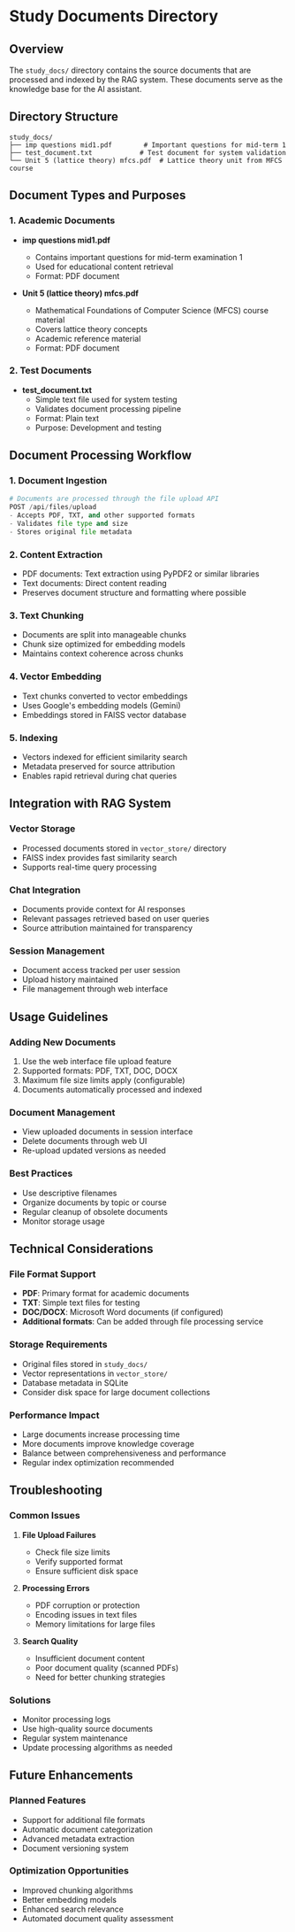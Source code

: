 # Study Documents Directory

## Overview

The `study_docs/` directory contains the source documents that are processed and indexed by the RAG system. These documents serve as the knowledge base for the AI assistant.

## Directory Structure

```
study_docs/
├── imp questions mid1.pdf        # Important questions for mid-term 1
├── test_document.txt            # Test document for system validation
└── Unit 5 (lattice theory) mfcs.pdf  # Lattice theory unit from MFCS course
```

## Document Types and Purposes

### 1. Academic Documents

- **imp questions mid1.pdf**

  - Contains important questions for mid-term examination 1
  - Used for educational content retrieval
  - Format: PDF document

- **Unit 5 (lattice theory) mfcs.pdf**
  - Mathematical Foundations of Computer Science (MFCS) course material
  - Covers lattice theory concepts
  - Academic reference material
  - Format: PDF document

### 2. Test Documents

- **test_document.txt**
  - Simple text file used for system testing
  - Validates document processing pipeline
  - Format: Plain text
  - Purpose: Development and testing

## Document Processing Workflow

### 1. Document Ingestion

```python
# Documents are processed through the file upload API
POST /api/files/upload
- Accepts PDF, TXT, and other supported formats
- Validates file type and size
- Stores original file metadata
```

### 2. Content Extraction

- PDF documents: Text extraction using PyPDF2 or similar libraries
- Text documents: Direct content reading
- Preserves document structure and formatting where possible

### 3. Text Chunking

- Documents are split into manageable chunks
- Chunk size optimized for embedding models
- Maintains context coherence across chunks

### 4. Vector Embedding

- Text chunks converted to vector embeddings
- Uses Google's embedding models (Gemini)
- Embeddings stored in FAISS vector database

### 5. Indexing

- Vectors indexed for efficient similarity search
- Metadata preserved for source attribution
- Enables rapid retrieval during chat queries

## Integration with RAG System

### Vector Storage

- Processed documents stored in `vector_store/` directory
- FAISS index provides fast similarity search
- Supports real-time query processing

### Chat Integration

- Documents provide context for AI responses
- Relevant passages retrieved based on user queries
- Source attribution maintained for transparency

### Session Management

- Document access tracked per user session
- Upload history maintained
- File management through web interface

## Usage Guidelines

### Adding New Documents

1. Use the web interface file upload feature
2. Supported formats: PDF, TXT, DOC, DOCX
3. Maximum file size limits apply (configurable)
4. Documents automatically processed and indexed

### Document Management

- View uploaded documents in session interface
- Delete documents through web UI
- Re-upload updated versions as needed

### Best Practices

- Use descriptive filenames
- Organize documents by topic or course
- Regular cleanup of obsolete documents
- Monitor storage usage

## Technical Considerations

### File Format Support

- **PDF**: Primary format for academic documents
- **TXT**: Simple text files for testing
- **DOC/DOCX**: Microsoft Word documents (if configured)
- **Additional formats**: Can be added through file processing service

### Storage Requirements

- Original files stored in `study_docs/`
- Vector representations in `vector_store/`
- Database metadata in SQLite
- Consider disk space for large document collections

### Performance Impact

- Large documents increase processing time
- More documents improve knowledge coverage
- Balance between comprehensiveness and performance
- Regular index optimization recommended

## Troubleshooting

### Common Issues

1. **File Upload Failures**

   - Check file size limits
   - Verify supported format
   - Ensure sufficient disk space

2. **Processing Errors**

   - PDF corruption or protection
   - Encoding issues in text files
   - Memory limitations for large files

3. **Search Quality**
   - Insufficient document content
   - Poor document quality (scanned PDFs)
   - Need for better chunking strategies

### Solutions

- Monitor processing logs
- Use high-quality source documents
- Regular system maintenance
- Update processing algorithms as needed

## Future Enhancements

### Planned Features

- Support for additional file formats
- Automatic document categorization
- Advanced metadata extraction
- Document versioning system

### Optimization Opportunities

- Improved chunking algorithms
- Better embedding models
- Enhanced search relevance
- Automated document quality assessment
